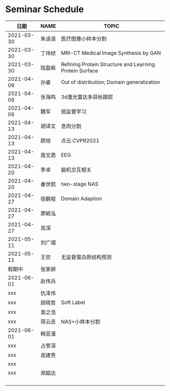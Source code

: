 #  Seminar  Schedule

| 日期       | NAME            | TOPIC  |
| ---------- | --------------- | ------ |
| 2021-03-30 | 朱谙语          | 医疗图像小样本分割 |
| 2021-03-30 | 丁伟桢          | MRI-CT Medical Image Synthesis by GAN |
| 2021-03-30 | 陆盈枫          | Refining Protein Structure and Learning Protein Surface |
| 2021-04-06 | 孙睿 | Out of distribution; Domain generalization |
| 2021-04-06 | 张海鸣 | 3d激光雷达多目标跟踪 |
| 2021-04-06 | 魏军   | 弱监督学习 |
| 2021-04-13 | 胡译文 | 息肉分割 |
| 2021-04-13 | 颜旭 | 点云 CVPR2021 |
| 2021-04-13 | 周文鼎 | EEG |
| 2021-04-20 | 李卓 | 脑机交互相关 |
| 2021-04-20 | 秦世熙 | two-stage NAS                                           |
| 2021-04-27 | 徐鹏程 | Domain Adaption |
| 2021-04-27 | 廖颖泓 | |
| 2021-04-27 | 高深 |                                                         |
| 2021-05-11 | 刘广熠 |  |
| 2021-05-11 | 王钦 | 无监督蛋白质结构预测 |
| 假期中 | 张家妍 | |
| 2021-06-01 | 赵伟兵 | |
| xxx        | 仇泽伟 | |
| xxx        | 顾晓哲 | Soft Label                                              |
| xxx        | 袁之浩 | |
| xxx        | 蒋云丞 | NAS+小样本分割                                          |
| 2021-06-01 | 韩亚潼 | |
| xxx | 占贺深 | |
| xxx | 高建焘 | |
| xxx |        | |
| xxx | 郑超达 | |
| |        |  |
| |  | |
| |  | |
| |  | |







